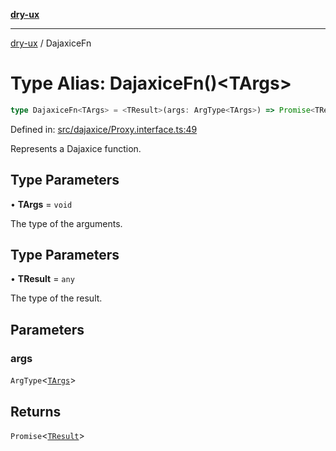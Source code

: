 [**dry-ux**](../README.md)

***

[dry-ux](../README.md) / DajaxiceFn

# Type Alias: DajaxiceFn()\<TArgs\>

```ts
type DajaxiceFn<TArgs> = <TResult>(args: ArgType<TArgs>) => Promise<TResult>;
```

Defined in: [src/dajaxice/Proxy.interface.ts:49](https://github.com/navedr/dry-ux/blob/f464198215bbdbf8f80dadda55a7d0d7eeb0411c/src/dajaxice/Proxy.interface.ts#L49)

Represents a Dajaxice function.

## Type Parameters

• **TArgs** = `void`

The type of the arguments.

## Type Parameters

• **TResult** = `any`

The type of the result.

## Parameters

### args

`ArgType`\<[`TArgs`](../types/DajaxiceFn.html#targs)\>

## Returns

`Promise`\<[`TResult`](../types/DajaxiceFn.html#__typetresult)\>

